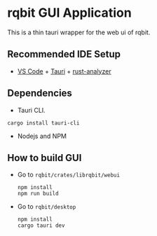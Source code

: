 # rqbit GUI Application

This is a thin tauri wrapper for the web ui of rqbit.

## Recommended IDE Setup

- [VS Code](https://code.visualstudio.com/) + [Tauri](https://marketplace.visualstudio.com/items?itemName=tauri-apps.tauri-vscode) + [rust-analyzer](https://marketplace.visualstudio.com/items?itemName=rust-lang.rust-analyzer)

## Dependencies

* Tauri CLI.

```
cargo install tauri-cli
```

* Nodejs and NPM

## How to build GUI

* Go to `rqbit/crates/librqbit/webui`
  
  ```
  npm install
  npm run build
  ```
  
* Go to `rqbit/desktop`
  
  ```
  npm install
  cargo tauri dev
  ```

